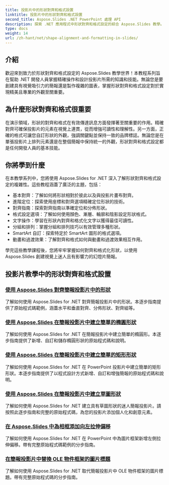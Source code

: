 ```yaml
---
title: 投影片中的形狀對齊和格式設置
linktitle: 投影片中的形狀對齊和格式設置
second_title: Aspose.Slides .NET PowerPoint 處理 API
description: 探索 .NET 應用程式中形狀對齊和格式設定的綜合 Aspose.Slides 教學。學習輕鬆對齊和格式化形狀，從而精確地增強您的投影片簡報。
type: docs
weight: 14
url: /zh-hant/net/shape-alignment-and-formatting-in-slides/
---
```


## 介紹

歡迎來到致力於形狀對齊和格式設定的 Aspose.Slides 教學世界！本教程系列旨在幫助 .NET 開發人員掌握精確操作和設計投影片所需的知識和技能。無論您是要創建具有視覺吸引力的簡報還是製作複雜的圖表，掌握形狀對齊和格式設定對於實現精美且專業的外觀至關重要。

## 為什麼形狀對齊和格式很重要

在演示領域，形狀的對齊和格式在有效傳達訊息方面發揮著至關重要的作用。精確對齊可確保投影片的元素在視覺上連貫，從而增強可讀性和理解性。另一方面，正確的格式可讓您自訂形狀的外觀，強調關鍵點並保持一致的品牌標誌。無論您是在單張投影片上排列元素還是在整個簡報中保持統一的外觀，形狀對齊和格式設定都是任何開發人員的基本技能。

## 你將學到什麼

在本教學系列中，您將使用 Aspose.Slides for .NET 深入了解形狀對齊和格式設定的複雜性。這些教程涵蓋了廣泛的主題，包括：

- 基本對齊：了解如何將形狀相對於彼此以及與投影片畫布對齊。
- 進階定位：探索使用座標和對齊選項精確定位形狀的技術。
- 對齊指南：探索對齊指南以準確定位和分佈形狀。
- 格式設定選項：了解如何使用顏色、漸層、輪廓和陰影設定形狀格式。
- 文字操作：學習在形狀內對齊和格式化文字以獲得最佳可讀性。
- 分組和排列：掌握分組和排列技巧以有效管理多種形狀。
- SmartArt 自訂：探索特定於 SmartArt 圖形的格式選項。
- 動畫和過渡效果：了解對齊和格式如何與動畫和過渡效果相互作用。

學完這些教學課程後，您將牢牢掌握如何對齊和格式化形狀，以使用 Aspose.Slides 創建視覺上迷人且有影響力的幻燈片簡報。

## 投影片教學中的形狀對齊和格式設置
### [使用 Aspose.Slides 對齊簡報投影片中的形狀](./aligning-shapes/)
了解如何使用 Aspose.Slides for .NET 對齊簡報投影片中的形狀。本逐步指南提供了原始程式碼範例，涵蓋水平和垂直對齊、分佈形狀、對齊組等。
### [使用 Aspose.Slides 在簡報投影片中建立簡單的橢圓形狀](./creating-simple-ellipse-shape/)
了解如何使用 Aspose.Slides for .NET 在簡報投影片中建立簡單的橢圓形。本逐步指南提供了新增、自訂和儲存橢圓形狀的原始程式碼和說明。
### [使用 Aspose.Slides 在簡報投影片中建立簡單的矩形形狀](./creating-simple-rectangle-shape/)
了解如何使用 Aspose.Slides for .NET 在 PowerPoint 投影片中建立簡單的矩形形狀。本逐步指南提供了以程式設計方式新增、自訂和增強簡報的原始程式碼和說明。
### [使用 Aspose.Slides 在簡報投影片中建立草圖形狀](./creating-sketched-shapes/)
了解如何使用 Aspose.Slides for .NET 建立具有草圖形狀的迷人簡報投影片。請按照此逐步指南和完整的原始程式碼，為您的投影片添加個人化和創意元素。
### [在 Aspose.Slides 中為相框添加向左拉伸偏移](./adding-stretch-offset-left-picture-frame/)
了解如何使用 Aspose.Slides for .NET 在 PowerPoint 中為圖片框架新增左側拉伸偏移。帶有完整原始程式碼範例的分步指南。
### [在簡報投影片中替換 OLE 物件框架的圖片標題](./substituting-picture-title-ole-object-frame/)
了解如何使用 Aspose.Slides for .NET 取代簡報投影片中 OLE 物件框架的圖片標題。帶有完整原始程式碼的分步指南。